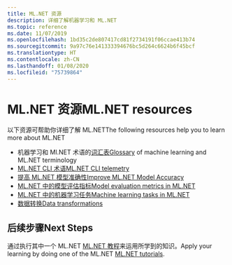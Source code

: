 ```yaml
---
title: ML.NET 资源
description: 详细了解机器学习和 ML.NET
ms.topic: reference
ms.date: 11/07/2019
ms.openlocfilehash: 1bd35c2de807417cd81f2734191f06ccae413b74
ms.sourcegitcommit: 9a97c76e141333394676bc5d264c6624b6f45bcf
ms.translationtype: HT
ms.contentlocale: zh-CN
ms.lasthandoff: 01/08/2020
ms.locfileid: "75739864"
---
```

# <a name="mlnet-resources"></a><span data-ttu-id="bfb4d-103">ML.NET 资源</span><span class="sxs-lookup"><span data-stu-id="bfb4d-103">ML.NET resources</span></span>

<span data-ttu-id="bfb4d-104">以下资源可帮助你详细了解 ML.NET</span><span class="sxs-lookup"><span data-stu-id="bfb4d-104">The following resources help you to learn more about ML.NET</span></span>

- <span data-ttu-id="bfb4d-105">机器学习和 Ml.NET 术语的[词汇表](glossary.md)</span><span class="sxs-lookup"><span data-stu-id="bfb4d-105">[Glossary](glossary.md) of machine learning and ML.NET terminology</span></span>
- [<span data-ttu-id="bfb4d-106">ML.NET CLI 术语</span><span class="sxs-lookup"><span data-stu-id="bfb4d-106">ML.NET CLI telemetry</span></span>](ml-net-cli-telemetry.md)
- [<span data-ttu-id="bfb4d-107">提高 ML.NET 模型准确性</span><span class="sxs-lookup"><span data-stu-id="bfb4d-107">Improve ML.NET Model Accuracy</span></span>](improve-machine-learning-model-ml-net.md)
- [<span data-ttu-id="bfb4d-108">ML.NET 中的模型评估指标</span><span class="sxs-lookup"><span data-stu-id="bfb4d-108">Model evaluation metrics in ML.NET</span></span>](metrics.md)
- [<span data-ttu-id="bfb4d-109">ML.NET 中的机器学习任务</span><span class="sxs-lookup"><span data-stu-id="bfb4d-109">Machine learning tasks in ML.NET</span></span>](tasks.md)
- [<span data-ttu-id="bfb4d-110">数据转换</span><span class="sxs-lookup"><span data-stu-id="bfb4d-110">Data transformations</span></span>](transforms.md)

## <a name="next-steps"></a><span data-ttu-id="bfb4d-111">后续步骤</span><span class="sxs-lookup"><span data-stu-id="bfb4d-111">Next Steps</span></span>

<span data-ttu-id="bfb4d-112">通过执行其中一个 ML.NET [ML.NET 教程](../tutorials/index.md)来运用所学到的知识。</span><span class="sxs-lookup"><span data-stu-id="bfb4d-112">Apply your learning by doing one of the ML.NET [ML.NET tutorials](../tutorials/index.md).</span></span>
